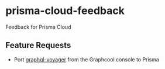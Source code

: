 # prisma-cloud-feedback
Feedback for Prisma Cloud
## Feature Requests
- Port [graphql-voyager](https://github.com/APIs-guru/graphql-voyager) from the Graphcool console to Prisma
